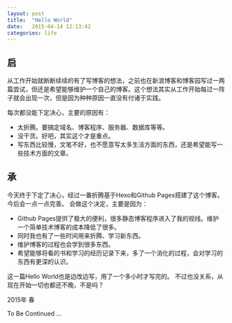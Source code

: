```yaml
---
layout: post
title:  "Hello World"
date:   2015-04-14 12:13:42
categories: life
---
```


## 启
从工作开始就断断续续的有了写博客的想法，之前也在新浪博客和博客园写过一两篇尝试，但还是希望能够维护一个自己的博客。这个想法其实从工作开始每过一阵子就会出现一次，但是因为种种原因一直没有付诸于实践。

<!--more-->

每次都没能下定决心，主要的原因有：
- 太折腾。要搞定域名、博客程序、服务器、数据库等等。
- 没干货。好吧，其实这个才是重点。
- 写东西比较慢，文笔不好，也不愿意写太多生活方面的东西，还是希望能写一些技术方面的文章。

## 承
今天终于下定了决心，经过一番折腾基于Hexo和Github Pages搭建了这个博客。今后会一点一点完善。
会做这个决定，主要是因为：
- Github Pages提供了极大的便利，很多静态博客程序进入了我的视线。维护一个简单技术博客的成本降低了很多。
- 同时我也有了一些时间用来折腾、学习新东西。
- 维护博客的过程也会学到很多东西。
- 希望能够将看的书和学习的经历记录下来，多了一个消化的过程，会对学习的东西有更深的认识。

这一篇Hello World也是边改边写，用了一个多小时才写完的。
不过也没关系，从现在开始一切也都还不晚，不是吗？

2015年 春

To Be Continued ...

